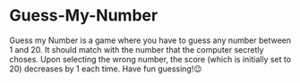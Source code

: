 # Guess-My-Number
Guess my Number is a game where you have to guess any number between 1 and 20. It should match with the number that the computer secretly choses. Upon selecting the wrong number, the score (which is initially set to 20) decreases by 1 each time. Have fun guessing!😉
